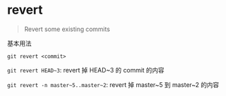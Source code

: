 # revert

> Revert some existing commits

基本用法

`git revert <commit>`

`git revert HEAD~3`: revert 掉 HEAD~3 的 commit 的内容

`git revert -n master~5..master~2`: revert 掉 master~5 到 master~2 的内容
